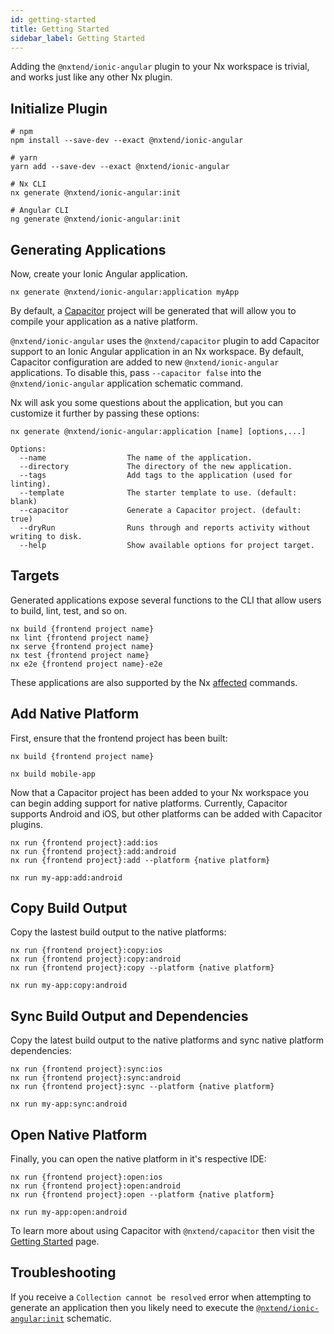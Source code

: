 ```yaml
---
id: getting-started
title: Getting Started
sidebar_label: Getting Started
---
```


Adding the `@nxtend/ionic-angular` plugin to your Nx workspace is trivial, and works just like any other Nx plugin.

## Initialize Plugin

```
# npm
npm install --save-dev --exact @nxtend/ionic-angular

# yarn
yarn add --save-dev --exact @nxtend/ionic-angular

# Nx CLI
nx generate @nxtend/ionic-angular:init

# Angular CLI
ng generate @nxtend/ionic-angular:init
```

## Generating Applications

Now, create your Ionic Angular application.

```
nx generate @nxtend/ionic-angular:application myApp
```

By default, a [Capacitor](../../docs/capacitor/overview.md) project will be generated that will allow you to compile your application as a native platform.

`@nxtend/ionic-angular` uses the `@nxtend/capacitor` plugin to add Capacitor support to an Ionic Angular application in an Nx workspace. By default, Capacitor configuration are added to new `@nxtend/ionic-angular` applications. To disable this, pass `--capacitor false` into the `@nxtend/ionic-angular` application schematic command.

Nx will ask you some questions about the application, but you can customize it further by passing these options:

```
nx generate @nxtend/ionic-angular:application [name] [options,...]

Options:
  --name                  The name of the application.
  --directory             The directory of the new application.
  --tags                  Add tags to the application (used for linting).
  --template              The starter template to use. (default: blank)
  --capacitor             Generate a Capacitor project. (default: true)
  --dryRun                Runs through and reports activity without writing to disk.
  --help                  Show available options for project target.
```

## Targets

Generated applications expose several functions to the CLI that allow users to build, lint, test, and so on.

```
nx build {frontend project name}
nx lint {frontend project name}
nx serve {frontend project name}
nx test {frontend project name}
nx e2e {frontend project name}-e2e
```

These applications are also supported by the Nx [affected](https://nx.dev/latest/angular/cli/affected#affected) commands.

## Add Native Platform

First, ensure that the frontend project has been built:

```
nx build {frontend project name}

nx build mobile-app
```

Now that a Capacitor project has been added to your Nx workspace you can begin adding support for native platforms. Currently, Capacitor supports Android and iOS, but other platforms can be added with Capacitor plugins.

```
nx run {frontend project}:add:ios
nx run {frontend project}:add:android
nx run {frontend project}:add --platform {native platform}

nx run my-app:add:android
```

## Copy Build Output

Copy the lastest build output to the native platforms:

```
nx run {frontend project}:copy:ios
nx run {frontend project}:copy:android
nx run {frontend project}:copy --platform {native platform}

nx run my-app:copy:android
```

## Sync Build Output and Dependencies

Copy the latest build output to the native platforms and sync native platform dependencies:

```
nx run {frontend project}:sync:ios
nx run {frontend project}:sync:android
nx run {frontend project}:sync --platform {native platform}

nx run my-app:sync:android
```

## Open Native Platform

Finally, you can open the native platform in it's respective IDE:

```
nx run {frontend project}:open:ios
nx run {frontend project}:open:android
nx run {frontend project}:open --platform {native platform}

nx run my-app:open:android
```

To learn more about using Capacitor with `@nxtend/capacitor` then visit the [Getting Started](../capacitor/getting-started.md) page.

## Troubleshooting

If you receive a `Collection cannot be resolved` error when attempting to generate an application then you likely need to execute the [`@nxtend/ionic-angular:init`](./schematics/init) schematic.
